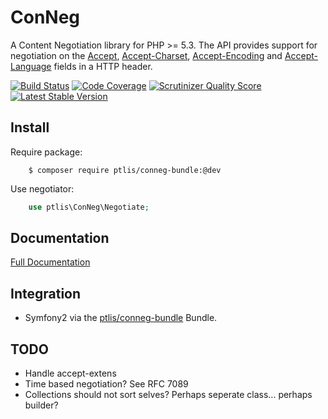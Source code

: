 # ConNeg

A Content Negotiation library for PHP >= 5.3. The API provides support for negotiation on the  [Accept](http://www.w3.org/Protocols/rfc2616/rfc2616-sec14.html#sec14.1), [Accept-Charset](http://www.w3.org/Protocols/rfc2616/rfc2616-sec14.html#sec14.2), [Accept-Encoding](http://www.w3.org/Protocols/rfc2616/rfc2616-sec14.html#sec14.3) and [Accept-Language](http://www.w3.org/Protocols/rfc2616/rfc2616-sec14.html#sec14.4) fields in a HTTP header.

[![Build Status](https://travis-ci.org/ptlis/conneg.png?branch=master)](https://travis-ci.org/ptlis/conneg) [![Code Coverage](https://scrutinizer-ci.com/g/ptlis/conneg/badges/coverage.png?s=6c30a32e78672ae0d7cff3ecf00ceba95049879a)](https://scrutinizer-ci.com/g/ptlis/conneg/) [![Scrutinizer Quality Score](https://scrutinizer-ci.com/g/ptlis/conneg/badges/quality-score.png?s=b8a262b33dd4a5de02d6f92f3e318ebb319f96c0)](https://scrutinizer-ci.com/g/ptlis/conneg/) [![Latest Stable Version](https://poser.pugx.org/ptlis/conneg/v/stable.png)](https://packagist.org/packages/ptlis/conneg)

## Install

Require package:

```shell
    $ composer require ptlis/conneg-bundle:@dev
```

Use negotiator:

```php
    use ptlis\ConNeg\Negotiate;
```

## Documentation

[Full Documentation](http://ptlis.github.io/conneg/)

## Integration

* Symfony2 via the [ptlis/conneg-bundle](https://github.com/ptlis/conneg-bundle) Bundle.

## TODO

* Handle accept-extens
* Time based negotiation? See RFC 7089
* Collections should not sort selves? Perhaps seperate class... perhaps builder?
